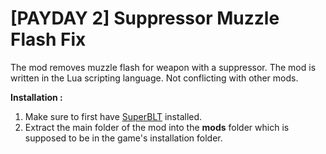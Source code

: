# [PAYDAY 2] Suppressor Muzzle Flash Fix

The mod removes muzzle flash for weapon with a suppressor.
The mod is written in the Lua scripting language. Not conflicting with other mods.

**Installation :**
1) Make sure to first have [SuperBLT](https://superblt.znix.xyz/) installed. 
2) Extract the main folder of the mod into the **mods** folder which is supposed to be in the game's installation folder.

